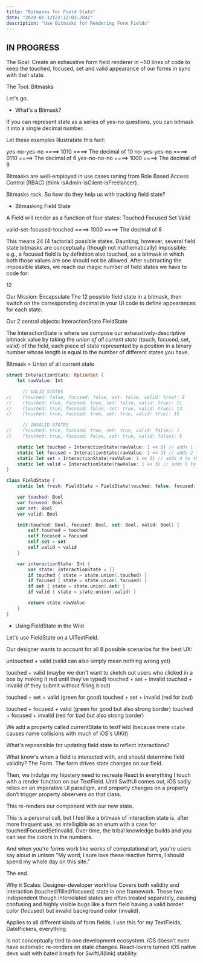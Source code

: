 ```yaml
---
title: "Bitmasks for Field State"
date: "2020-01-12T22:12:03.284Z"
description: "Use Bitmasks for Rendering Form Fields"
---
```


<h2>IN PROGRESS</h2>

The Goal: Create an exhaustive form field renderer in ~50 lines of code to keep the touched, focused, set and valid appearance of our forms in sync with their state.

The Tool: Bitmasks

Let's go.

- What's a Bitmask?

If you can represent state as a series of yes-no questions, you can bitmask it into a single decimal number.

Let these examples illustratate this fact:

yes-no-yes-no ====> 1010 ====> The decimal of 10
no-yes-yes-no ====> 0110 ====> The decimal of 6
yes-no-no-no ====> 1000 ====> The decimal of 8

Bitmasks are well-employed in use cases raning from Role Based Access Control (RBAC) (think isAdmin-isClient-isFreelancer).

Bitmasks rock. So how do they help us with tracking field state?

- Bitmasking Field State

A Field will render as a function of four states:
Touched
Focused
Set
Valid

valid-set-focused-touched ====> 1000 ====> The decimal of 8

This means 24 (4 factorial) possible states. Daunting, however, several field state bitmasks are conceptually (though not mathematically) impossible: e.g., a focused field is by definition also touched, so a bitmask in which both those values are one should not be allowed. After subtracting the impossible states, we reach our magic number of field states we have to code for:

12

Our Mission: Encapsulate The 12 possible field state in a bitmask, then switch on the corresponding decimal in your UI code to define appearances for each state.

Our 2 central objects:
InteractionState
FieldState

The InteractionState is where we compose our exhaustively-descriptive bitmask value by taking the _union of all current state_ (touch, focused, set, valid) of the field, each piece of state represented by a position in a binary number whose length is equal to the number of different states you have.

Bitmask = Union of all current state

<div class="impl">

```swift
struct InteractionState: OptionSet {
    let rawValue: Int

      // VALID STATES
//    (touched: false, focused: false, set: false, valid: true): 8
//    (touched: true, focused: true, set: false, valid: true): 11
//    (touched: true, focused: false, set: true, valid: true): 13
//    (touched: true, focused: true, set: true, valid: true): 15

      // INVALID STATES
//    (touched: true, focused: true, set: true, valid: false): 7
//    (touched: true, focused: false, set: true, valid: false): 5

    static let touched = InteractionState(rawValue: 1 << 0) // adds 1 to the InteractionState
    static let focused = InteractionState(rawValue: 1 << 1) // adds 2 to the InteractionState
    static let set = InteractionState(rawValue: 1 << 2) // adds 4 to the InteractionState
    static let valid = InteractionState(rawValue: 1 << 3) // adds 8 to the InteractionState
}
```

</div>

<div class="impl">

```swift
class FieldState {
    static let fresh: FieldState = FieldState(touched: false, focused: false, set: false, valid: true)

    var touched: Bool
    var focused: Bool
    var set: Bool
    var valid: Bool

    init(touched: Bool, focused: Bool, set: Bool, valid: Bool) {
        self.touched = touched
        self.focused = focused
        self.set = set
        self.valid = valid
    }

    var interactionState: Int {
        var state: InteractionState = []
        if touched { state = state.union(.touched) }
        if focused { state = state.union(.focused) }
        if set { state = state.union(.set) }
        if valid { state = state.union(.valid) }

        return state.rawValue
    }
}
```

</div>

- Using FieldState in the Wild

Let's use FieldState on a UITextField.

Our designer wants to account for all 8 possible scenarios for the best UX:

untouched + valid (valid can also simply mean nothing wrong yet)

touched + valid (maybe we don't want to sketch out users who clicked in a box by making it red until they've typed)
touched + set + invalid
touched + invalid (if they submit without filling it out)

touched + set + valid (green for good)
touched + set + invalid (red for bad)

touched + focused + valid (green for good but also strong border)
touched + focused + invalid (red for bad but also strong border)

We add a property called currentState to textField (because mere `state` causes name collisions with much of iOS's UIKit)

What's reposnsible for updating field state to reflect interactions?

What know's when a field is interacted with, and should determine field validity? The Form. The form drives state changes on our field.

Then, we indulge my hipstery need to recreate React in everything I touch with a render function on our TextField. Until SwiftUI comes out, iOS sadly relies on an imperative UI paradigm, and property changes on a property don’t trigger property observers on that class.

This re-renders our component with our new state.

This is a personal call, but I feel like a bitmask of interaction state is, after more frequent use, as intelligible as an enum with a case for touchedFocusedSetInvalid. Over time, the tribal knowledge builds and you can see the colors in the numbers.

And when you're forms work like works of computational art, you're users say aloud in unison "My word, I sure love these reactive forms, I should spend my whole day on this site."

The end.

Why it Scales:
Designer-developer workflow
Covers both validity and interaction (touched/filled/focused) state in one framework. These two independent though interrelated states are often treated separately, causing confusing and highly visible bugs like a form field having a valid border color (focused) but invalid background color (invalid).

Applies to all different kinds of form fields. I use this for my TextFields, DatePickers, everything.

Is not conceptually tied to one development ecosystem. iOS doesn’t even have automatic re-renders on state changes. React-lovers turned iOS native devs wait with bated breath for SwiftUI(link) stability.

